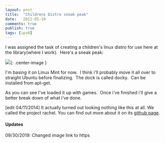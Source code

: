 ```yaml
---
layout: post
title:  "Childrens Distro sneak peak"
date:   2012-05-10
comments: true
publish: true
tags: [ipv6]
---
```

I was assigned the task of creating a children's linux distro for use here at the library(where I work).  Here's a sneak peak:

![][1]{: .center-image }

<!--excerpt-->  

I'm basing it on Linux Mint for now.  I think i'll probably move it all over to straight Ubuntu before finalizing.  The dock is called docky.  Can be installed from apt-get.  

As you can see I've loaded it up with games.  Once i've finished i'll give a better break down of what i've done.

[edit 04/11/2014] It actually turned out looking nothing like this at all.  We called the project rachel. You can find out more about it on its [github page](https://github.com/geekgonecrazy/rachel).

[1]: https://lh5.ggpht.com/_BMKBVRf6mio/TcmQfVPmMbI/AAAAAAAAAh4/EKEKmhMUn5s/2011-05-10%2014.20.35.png

#### Updates
09/30/2019: Changed image link to https
